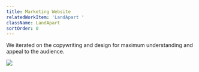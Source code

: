 ```yaml
---
title: Marketing Website
relatedWorkItem: 'LandApart '
className: LandApart
sortOrder: 0
---
```


We iterated on the copywriting and design for maximum understanding and appeal to the audience.

![](/img/LandApart__Home--desktop.png)
